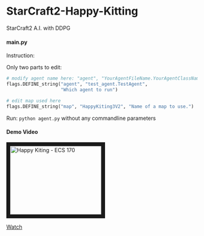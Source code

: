 # StarCraft2-Happy-Kitting
StarCraft2 A.I. with DDPG


#### main.py
Instruction:

Only two parts to edit:
```python
# modify agent name here: "agent", "YourAgentFileName.YourAgentClassName", "Description"
flags.DEFINE_string("agent", "test_agent.TestAgent",
                    "Which agent to run")

# edit map used here
flags.DEFINE_string("map", "HappyKiting3V2", "Name of a map to use.")
```
Run:
`python agent.py`
without any commandline parameters

#### Demo Video
<a href="http://www.youtube.com/watch?feature=player_embedded&v=Y0VgNXDzDSY
" target="_blank"><img src="http://img.youtube.com/vi/Y0VgNXDzDSY/0.jpg" 
alt="Happy Kiting - ECS 170" width="240" height="180" border="10" /></a>

[Watch](https://youtu.be/Y0VgNXDzDSY "Happy Kiting")
